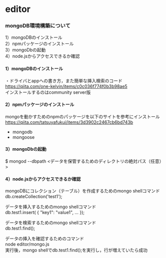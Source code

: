 # editor


### mongoDB環境構築について  
1）mongoDBのインストール  
2）npmパッケージのインストール  
3）mongoDbの起動  
4）node.jsからアクセスできるか確認


#### 1）mongoDBのインストール
・ドライバとappへの書き方，また簡単な挿入検索のコード
https://qiita.com/one-kelvin/items/c0c036f774f0b3b98ae5  
インストールするのはcommunity server版


#### 2）npmパッケージのインストール
mongoを動かすためのnpmのパッケージを以下のサイトを参考にインストール  
https://qiita.com/tatsuyafukui/items/3d3902c2467cb6bd743b
- mongodb
- mongoose


#### 3）mongoDbの起動
$ mongod --dbpath <データを保管するためのディレクトリの絶対パス（任意）>


#### 4）node.jsからアクセスできるか確認
mongoDBにコレクション（テーブル）を作成するためのmongo shellコマンド  
db.createCollection('test1');

データを挿入するためのmongo shellコマンド  
db.test1.insert(
{ "key1": "value1",
...
});

データを検索するためのmongo shellコマンド  
db.test1.find();


データの挿入を確認するためのコマンド  
node editor/mongo.js  
実行後，mongo shellでdb.test1.find();を実行し，行が増えていたら成功
